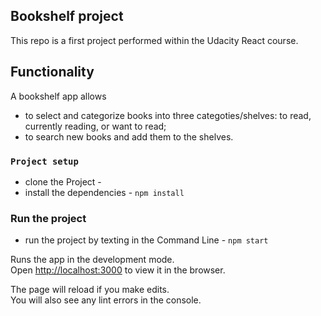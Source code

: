 

## Bookshelf project

This repo is a first project performed within the Udacity React course.

## Functionality

A bookshelf app allows 
- to select and categorize books into three categoties/shelves: to read, currently reading, or want to read;
- to search new books and add them to the shelves. 


### `Project setup`

* clone the Project - 
* install the dependencies - `npm install`

### Run the project

* run the project by texting in the Command Line - `npm start`

Runs the app in the development mode.\
Open [http://localhost:3000](http://localhost:3000) to view it in the browser.

The page will reload if you make edits.\
You will also see any lint errors in the console.

